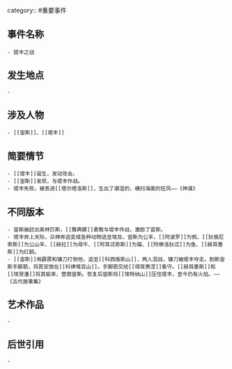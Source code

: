 category:: #重要事件
## 事件名称
	- 提丰之战
## 发生地点
	-
## 涉及人物
	- [[宙斯]]、[[堤丰]]
## 简要情节
	- [[堤丰]]诞生，发动攻击。
	- [[宙斯]]发现，与堤丰作战。
	- 堤丰失败，被丢进[[塔尔塔洛斯]]，生出了潮湿的，横扫海面的狂风——《神谱》
## 不同版本
	- 宙斯被赶出奥林匹斯，[[雅典娜]]勇敢与堤丰作战，激励了宙斯。
	- 堤丰奔上天际，众神奔逃变成各种动物逃至埃及，宙斯为公羊，[[阿波罗]]为鸦、[[狄俄尼索斯]]为公山羊、[[赫拉]]为母牛、[[阿耳忒弥斯]]为猫、[[阿佛洛狄忒]]为鱼、[[赫耳墨斯]]为红鹤。
	- [[宙斯]]用霹雳和镰刀打倒他，追至[[科西俄斯山]]，两人混战，镰刀被堤丰夺走，割断宙斯手脚筋，将其安放在[[科律喀亚山]]。手脚筋交给[[得耳费涅]]看守。[[赫耳墨斯]]和[[埃癸潘]]将其偷来，营救宙斯。恢复后宙斯将[[埃特纳山]]压住堤丰，至今仍有火焰。——《古代故事集》
## 艺术作品
	-
## 后世引用
	-
